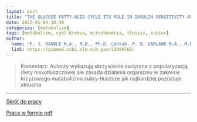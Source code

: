 ```yaml
---
layout: post
title: "THE GLUCOSE FATTY-ACID CYCLE ITS ROLE IN INSULIN SENSITIVITY AND THE METABOLIC DISTURBANCES OF DIABETES MELLITUS"
date: 2023-01-04 10:48
categories: [metabolizm]
tags: [metabolizm, cykl Krebsa, mitochondria, tłuszcz, cukier]
author:
  name: "P. J. RANDLE M.A., M.B., Ph.D. Cantab. P. B. GARLAND M.A., M.B. Cantab. C. N. HALES M.A., M.B. Cantab. E. A. NEWSHOLME † M.A., Ph.D. Cantab. "
  link: https://pubmed.ncbi.nlm.nih.gov/13990765/
---
```


> Komentarz:
> Autorzy wykazują skrzywienie związane z popularyzacją diety niskotłuszczowej ale zasada działania organizmu w zakresie krzyżowego matabolizmu cukry-tłuszcze jak najbardziej pozostaje aktualna
> 
<hr>

[Skrót do pracy](https://pubmed.ncbi.nlm.nih.gov/13990765/) 

[Praca w formie pdf](/assets/randle.pdf)

